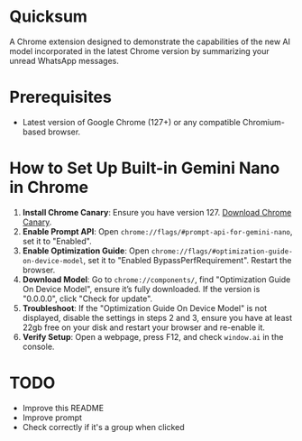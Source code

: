 # Quicksum
A Chrome extension designed to demonstrate the capabilities of the new AI model incorporated in the latest Chrome version by summarizing your unread WhatsApp messages.


# Prerequisites

- Latest version of Google Chrome (127+) or any compatible Chromium-based browser.

# How to Set Up Built-in Gemini Nano in Chrome

1. **Install Chrome Canary**: Ensure you have version 127. [Download Chrome Canary](https://google.com/chrome/canary/).
2. **Enable Prompt API**: Open `chrome://flags/#prompt-api-for-gemini-nano`, set it to "Enabled".
3. **Enable Optimization Guide**: Open `chrome://flags/#optimization-guide-on-device-model`, set it to "Enabled BypassPerfRequirement". Restart the browser.
4. **Download Model**: Go to `chrome://components/`, find "Optimization Guide On Device Model", ensure it’s fully downloaded. If the version is "0.0.0.0", click "Check for update".
5. **Troubleshoot**: If the "Optimization Guide On Device Model" is not displayed, disable the settings in steps 2 and 3, ensure you have at least 22gb free on your disk and restart your browser and re-enable it.
6. **Verify Setup**: Open a webpage, press F12, and check `window.ai` in the console.

# TODO
* Improve this README 
* Improve prompt
* Check correctly if it's a group when clicked 
